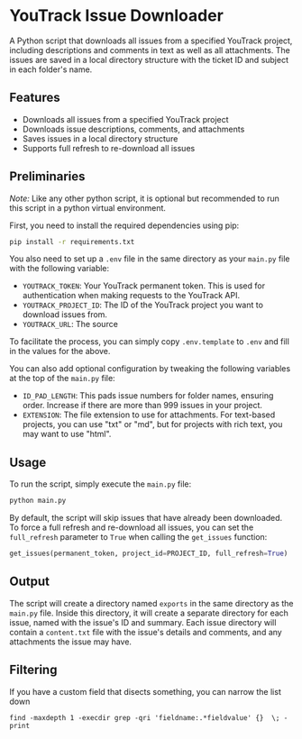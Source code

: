 # YouTrack Issue Downloader

A Python script that downloads all issues from a specified YouTrack project, including descriptions and comments in text as well as all attachments.
The issues are saved in a local directory structure with the ticket ID and subject in each folder's name.

## Features

- Downloads all issues from a specified YouTrack project
- Downloads issue descriptions, comments, and attachments
- Saves issues in a local directory structure
- Supports full refresh to re-download all issues

## Preliminaries

*Note:* Like any other python script, it is optional but recommended to run this script in a python virtual environment.

First, you need to install the required dependencies using pip:

```bash
pip install -r requirements.txt
```

You also need to set up a `.env` file in the same directory as your `main.py` file with the following variable:

- `YOUTRACK_TOKEN`: Your YouTrack permanent token. This is used for authentication when making requests to the YouTrack API.
- `YOUTRACK_PROJECT_ID`: The ID of the YouTrack project you want to download issues from.
- `YOUTRACK_URL`: The source

To facilitate the process, you can simply copy `.env.template` to `.env` and fill in the values for the above.

You can also add optional configuration by tweaking the following variables at the top of the `main.py` file:

- `ID_PAD_LENGTH`: This pads issue numbers for folder names, ensuring order. Increase if there are more than 999 issues in your project.
- `EXTENSION`: The file extension to use for attachments. For text-based projects, you can use "txt" or "md", but for projects with rich text, you may want to use "html".

## Usage

To run the script, simply execute the `main.py` file:

```bash
python main.py
```

By default, the script will skip issues that have already been downloaded. 
To force a full refresh and re-download all issues, you can set the `full_refresh` parameter to `True` when calling the `get_issues` function:

```python
get_issues(permanent_token, project_id=PROJECT_ID, full_refresh=True)
```

## Output

The script will create a directory named `exports` in the same directory as the `main.py` file. 
Inside this directory, it will create a separate directory for each issue, named with the issue's ID and summary. 
Each issue directory will contain a `content.txt` file with the issue's details and comments, and any attachments the issue may have.

## Filtering
If you have a custom field that disects something, you can narrow the list down
```
find -maxdepth 1 -execdir grep -qri 'fieldname:.*fieldvalue' {}  \; -print
```
